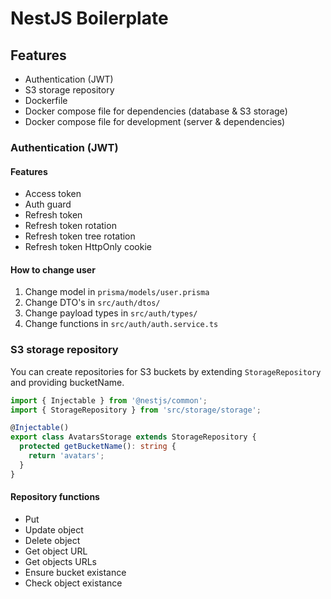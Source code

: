 # NestJS Boilerplate

## Features

- Authentication (JWT)
- S3 storage repository
- Dockerfile
- Docker compose file for dependencies (database & S3 storage)
- Docker compose file for development (server & dependencies)

### Authentication (JWT)

#### Features

- Access token
- Auth guard
- Refresh token
- Refresh token rotation
- Refresh token tree rotation
- Refresh token HttpOnly cookie

#### How to change user

1. Change model in `prisma/models/user.prisma`
1. Change DTO's in `src/auth/dtos/`
1. Change payload types in `src/auth/types/`
1. Change functions in `src/auth/auth.service.ts`

### S3 storage repository

You can create repositories for S3 buckets by extending `StorageRepository` and providing bucketName.

```ts
import { Injectable } from '@nestjs/common';
import { StorageRepository } from 'src/storage/storage';

@Injectable()
export class AvatarsStorage extends StorageRepository {
  protected getBucketName(): string {
    return 'avatars';
  }
}
```

#### Repository functions

- Put
- Update object
- Delete object
- Get object URL
- Get objects URLs
- Ensure bucket existance
- Check object existance
